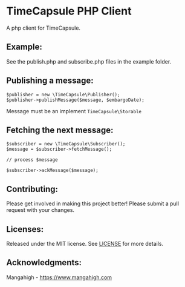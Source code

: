 TimeCapsule PHP  Client
======================

A php client for TimeCapsule.

Example:
--------

See the publish.php and subscribe.php files in the example folder.

Publishing a message:
---------------------

```
$publisher = new \TimeCapsule\Publisher();
$publisher->publishMessage($message, $embargoDate);
```

Message must be an implement ```TimeCapsule\Storable```

Fetching the next message:
--------------------------

```
$subscriber = new \TimeCapsule\Subscriber();
$message = $subscriber->fetchMessage();

// process $message

$subscriber->ackMessage($message);
```

Contributing:
-------------

Please get involved in making this project better! Please submit a pull request with your changes. 

Licenses:
---------

Released under the MIT license. See [LICENSE]() for more details.

Acknowledgments:
----------------

Mangahigh - https://www.mangahigh.com
